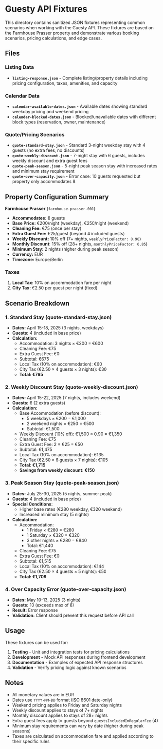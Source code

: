 # Guesty API Fixtures

This directory contains sanitized JSON fixtures representing common scenarios when working with the Guesty API. These fixtures are based on the Farmhouse Prasser property and demonstrate various booking scenarios, pricing calculations, and edge cases.

## Files

### Listing Data

- **`listing-response.json`** - Complete listing/property details including pricing configuration, taxes, amenities, and capacity

### Calendar Data

- **`calendar-available-dates.json`** - Available dates showing standard weekday pricing and weekend pricing
- **`calendar-blocked-dates.json`** - Blocked/unavailable dates with different block types (reservation, owner, maintenance)

### Quote/Pricing Scenarios

- **`quote-standard-stay.json`** - Standard 3-night weekday stay with 4 guests (no extra fees, no discounts)
- **`quote-weekly-discount.json`** - 7-night stay with 6 guests, includes weekly discount and extra guest fees
- **`quote-peak-season.json`** - 5-night peak season stay with increased rates and minimum stay requirement
- **`quote-over-capacity.json`** - Error case: 10 guests requested but property only accommodates 8

## Property Configuration Summary

**Farmhouse Prasser** (`farmhouse-prasser-001`)
- **Accommodates:** 8 guests
- **Base Price:** €200/night (weekday), €250/night (weekend)
- **Cleaning Fee:** €75 (once per stay)
- **Extra Guest Fee:** €25/guest (beyond 4 included guests)
- **Weekly Discount:** 10% off (7+ nights, `weeklyPriceFactor: 0.90`)
- **Monthly Discount:** 15% off (28+ nights, `monthlyPriceFactor: 0.85`)
- **Minimum Stay:** 2 nights (higher during peak season)
- **Currency:** EUR
- **Timezone:** Europe/Berlin

### Taxes

1. **Local Tax:** 10% on accommodation fare per night
2. **City Tax:** €2.50 per guest per night (fixed)

## Scenario Breakdown

### 1. Standard Stay (quote-standard-stay.json)
- **Dates:** April 15-18, 2025 (3 nights, weekdays)
- **Guests:** 4 (included in base price)
- **Calculation:**
  - Accommodation: 3 nights × €200 = €600
  - Cleaning Fee: €75
  - Extra Guest Fee: €0
  - Subtotal: €675
  - Local Tax (10% on accommodation): €60
  - City Tax (€2.50 × 4 guests × 3 nights): €30
  - **Total: €765**

### 2. Weekly Discount Stay (quote-weekly-discount.json)
- **Dates:** April 15-22, 2025 (7 nights, includes weekend)
- **Guests:** 6 (2 extra guests)
- **Calculation:**
  - Base Accommodation (before discount):
    - 5 weekdays × €200 = €1,000
    - 2 weekend nights × €250 = €500
    - Subtotal: €1,500
  - Weekly Discount (10% off): €1,500 × 0.90 = €1,350
  - Cleaning Fee: €75
  - Extra Guest Fee: 2 × €25 = €50
  - Subtotal: €1,475
  - Local Tax (10% on accommodation): €135
  - City Tax (€2.50 × 6 guests × 7 nights): €105
  - **Total: €1,715**
  - **Savings from weekly discount: €150**

### 3. Peak Season Stay (quote-peak-season.json)
- **Dates:** July 25-30, 2025 (5 nights, summer peak)
- **Guests:** 4 (included in base price)
- **Special Conditions:**
  - Higher base rates (€280 weekday, €320 weekend)
  - Increased minimum stay (5 nights)
- **Calculation:**
  - Accommodation:
    - 1 Friday × €280 = €280
    - 1 Saturday × €320 = €320
    - 3 other nights × €280 = €840
    - Total: €1,440
  - Cleaning Fee: €75
  - Extra Guest Fee: €0
  - Subtotal: €1,515
  - Local Tax (10% on accommodation): €144
  - City Tax (€2.50 × 4 guests × 5 nights): €50
  - **Total: €1,709**

### 4. Over Capacity Error (quote-over-capacity.json)
- **Dates:** May 10-13, 2025 (3 nights)
- **Guests:** 10 (exceeds max of 8)
- **Result:** Error response
- **Validation:** Client should prevent this request before API call

## Usage

These fixtures can be used for:

1. **Testing** - Unit and integration tests for pricing calculations
2. **Development** - Mock API responses during frontend development
3. **Documentation** - Examples of expected API response structures
4. **Validation** - Verify pricing logic against known scenarios

## Notes

- All monetary values are in EUR
- Dates use `YYYY-MM-DD` format (ISO 8601 date-only)
- Weekend pricing applies to Friday and Saturday nights
- Weekly discount applies to stays of 7+ nights
- Monthly discount applies to stays of 28+ nights
- Extra guest fees apply to guests beyond `guestsIncludedInRegularFee` (4)
- Minimum stay requirements can vary by date (higher during peak seasons)
- Taxes are calculated on accommodation fare and applied according to their specific rules